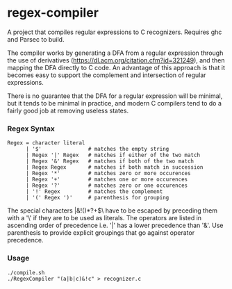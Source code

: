# regex-compiler
A project that compiles regular expressions to C recognizers. Requires ghc and Parsec to build.

The compiler works by generating a DFA from a regular expression through the use of derivatives (https://dl.acm.org/citation.cfm?id=321249), and then mapping the DFA directly to C code. An advantage of this approach is that it becomes easy to support the complement and intersection of regular expressions.

There is no guarantee that the DFA for a regular expression will be minimal, but it tends to be minimal in practice, and modern C compilers tend to do a fairly good job at removing useless states.

### Regex Syntax
```
Regex = character literal
      | '$'               # matches the empty string
      | Regex '|' Regex   # matches if either of the two match
      | Regex '&' Regex   # matches if both of the two match
      | Regex Regex       # matches if both match in succession
      | Regex '*'         # matches zero or more occurences
      | Regex '+'         # matches one or more occurences
      | Regex '?'         # matches zero or one occurences
      | '!' Regex         # matches the complement
      | '(' Regex ')'     # parenthesis for grouping
```
The special characters |&!()*?+$\ have to be escaped by preceding them with a '\\' if they are to be used as literals. The operators are listed in ascending order of precedence i.e. '|' has a lower precedence than '&'. Use parenthesis to provide explicit groupings that go against operator precedence.

### Usage
```
./compile.sh
./RegexCompiler "(a|b|c)&!c" > recognizer.c
```
